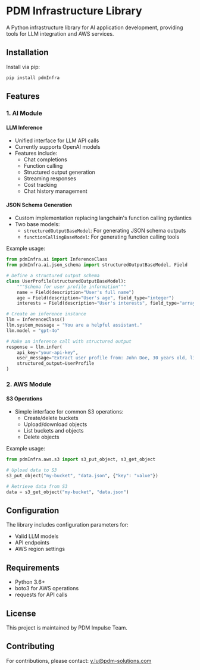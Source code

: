 
# PDM Infrastructure Library

A Python infrastructure library for AI application development, providing tools for LLM integration and AWS services.

## Installation

Install via pip:

```bash
pip install pdmInfra
```

## Features

### 1. AI Module

#### LLM Inference
- Unified interface for LLM API calls
- Currently supports OpenAI models
- Features include:
  - Chat completions
  - Function calling
  - Structured output generation
  - Streaming responses
  - Cost tracking
  - Chat history management

#### JSON Schema Generation
- Custom implementation replacing langchain's function calling pydantics
- Two base models:
  - `structuredOutputBaseModel`: For generating JSON schema outputs
  - `functionCallingBaseModel`: For generating function calling tools

Example usage:

```python
from pdmInfra.ai import InferenceClass
from pdmInfra.ai.json_schema import structuredOutputBaseModel, Field

# Define a structured output schema
class UserProfile(structuredOutputBaseModel):
    """Schema for user profile information"""
    name = Field(description="User's full name")
    age = Field(description="User's age", field_type="integer")
    interests = Field(description="User's interests", field_type="array", array_type="string")

# Create an inference instance
llm = InferenceClass()
llm.system_message = "You are a helpful assistant."
llm.model = "gpt-4o"

# Make an inference call with structured output
response = llm.infer(
    api_key="your-api-key",
    user_message="Extract user profile from: John Doe, 30 years old, likes reading and hiking",
    structured_output=UserProfile
)
```

### 2. AWS Module

#### S3 Operations
- Simple interface for common S3 operations:
  - Create/delete buckets
  - Upload/download objects
  - List buckets and objects
  - Delete objects

Example usage:

```python
from pdmInfra.aws.s3 import s3_put_object, s3_get_object

# Upload data to S3
s3_put_object("my-bucket", "data.json", {"key": "value"})

# Retrieve data from S3
data = s3_get_object("my-bucket", "data.json")
```

## Configuration

The library includes configuration parameters for:
- Valid LLM models
- API endpoints
- AWS region settings

## Requirements

- Python 3.6+
- boto3 for AWS operations
- requests for API calls

## License

This project is maintained by PDM Impulse Team.

## Contributing

For contributions, please contact: y.lu@pdm-solutions.com

